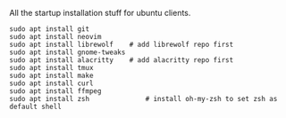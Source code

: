All the startup installation stuff for ubuntu clients.

```
sudo apt install git
sudo apt install neovim
sudo apt install librewolf    # add librewolf repo first
sudo apt install gnome-tweaks
sudo apt install alacritty    # add alacritty repo first
sudo apt install tmux
sudo apt install make
sudo apt install curl
sudo apt install ffmpeg
sudo apt install zsh		      # install oh-my-zsh to set zsh as default shell
```
